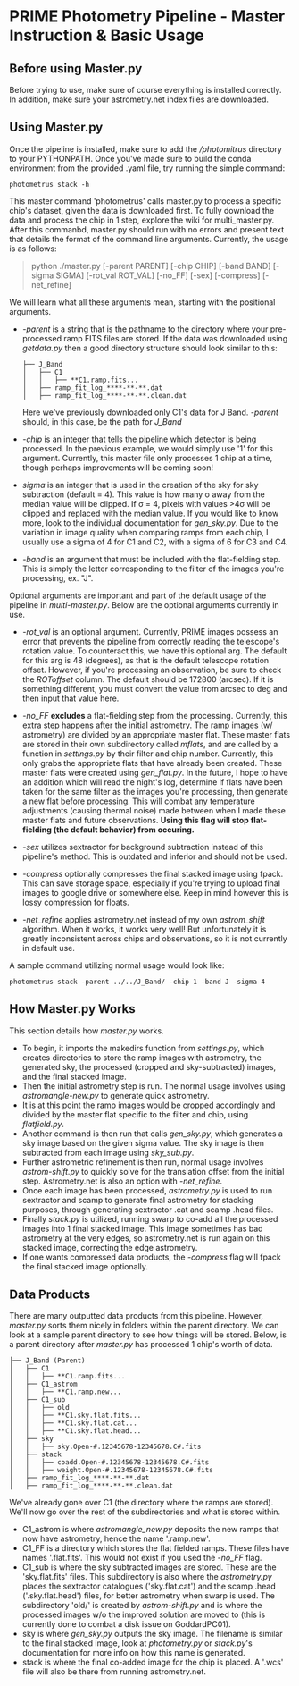 # PRIME Photometry Pipeline - Master Instruction & Basic Usage

## Before using Master.py

Before trying to use, make sure of course everything is installed correctly.  In addition, make sure your astrometry.net index files are downloaded.

## Using Master.py

Once the pipeline is installed, make sure to add the _/photomitrus_ directory to your PYTHONPATH.  Once you've made sure to build the conda environment from the provided .yaml file, try running the simple command:

	photometrus stack -h

This master command 'photometrus' calls master.py to process a specific chip's dataset, given the data is downloaded first.  To fully download the data and process the chip in 1 step, explore the wiki for multi_master.py.  After this commanbd, master.py should run with no errors and present text that details the format of the command line arguments.  Currently, the usage is as follows:

> python ./master.py [-parent PARENT] [-chip CHIP] [-band BAND] [-sigma SIGMA] [-rot_val ROT_VAL] [-no_FF] [-sex] [-compress] [-net_refine]

We will learn what all these arguments mean, starting with the positional arguments.  
- _-parent_ is a string that is the pathname to the directory where your pre-processed ramp FITS files are stored.  If the data was downloaded using _getdata.py_ then a good directory structure should look similar to this:
	```
	├── J_Band
	│   ├── C1
	│   │   ├── **C1.ramp.fits...
	│   ├── ramp_fit_log_****-**-**.dat
	│   ├── ramp_fit_log_****-**-**.clean.dat
	```
	Here we've previously downloaded only C1's data for J Band.  _-parent_ should, in this case, be the path for _J_Band_

- _-chip_ is an integer that tells the pipeline which detector is being processed.  In the previous example, we would simply use '1' for this argument.  Currently, this master file only processes 1 chip at a time, though perhaps improvements will be coming soon!

- _sigma_ is an integer that is used in the creation of the sky for sky subtraction (default = 4).  This value is how many &#963; away from the median value will be clipped.  If &#963; = 4, pixels with values >4&#963; will be clipped and replaced with the median value.  If you would like to know more, look to the individual documentation for _gen_sky.py_.  Due to the variation in image quality when comparing ramps from each chip, I usually use a sigma of 4 for C1 and C2, with a sigma of 6 for C3 and C4.

- _-band_ is an argument that must be included with the flat-fielding step.  This is simply the letter corresponding to the filter of the images you're processing, ex. "J".

Optional arguments are important and part of the default usage of the pipeline in _multi-master.py_.  Below are the optional arguments currently in use.

- _-rot_val_ is an optional argument.  Currently, PRIME images possess an error that prevents the pipeline from correctly reading the telescope's rotation value.  To counteract this, we have this optional arg.  The default for this arg is 48 (degrees), as that is the default telescope rotation offset.  However, if you're processing an observation, be sure to check the _ROToffset_ column.  The default should be 172800 (arcsec).  If it is something different, you must convert the value from arcsec to deg and then input that value here.

- _-no_FF_ **excludes** a flat-fielding step from the processing.  Currently, this extra step happens after the initial astrometry.  The ramp images (w/ astrometry) are divided by an appropriate master flat.  These master flats are stored in their own subdirectory called _mflats_, and are called by a function in _settings.py_ by their filter and chip number.  Currently, this only grabs the appropriate flats that have already been created.  These master flats were created using _gen_flat.py_.  In the future, I hope to have an addition which will read the night's log, determine if flats have been taken for the same filter as the images you're processing, then generate a new flat before processing.  This will combat any temperature adjustments (causing thermal noise) made between when I made these master flats and future observations. **Using this flag will stop flat-fielding (the default behavior) from occuring.**

- _-sex_ utilizes sextractor for background subtraction instead of this pipeline's method.  This is outdated and inferior and should not be used.

- _-compress_ optionally compresses the final stacked image using fpack.  This can save storage space, especially if you're trying to upload final images to google drive or somewhere else. Keep in mind however this is lossy compression for floats.

- _-net_refine_ applies astrometry.net instead of my own _astrom_shift_ algorithm.  When it works, it works very well! But unfortunately it is greatly inconsistent across chips and observations, so it is not currently in default use.

A sample command utilizing normal usage would look like:

	photometrus stack -parent ../../J_Band/ -chip 1 -band J -sigma 4

## How Master.py Works

This section details how _master.py_ works.  

- To begin, it imports the makedirs function from _settings.py_, which creates directories to store the ramp images with astrometry, the generated sky, the processed (cropped and sky-subtracted) images, and the final stacked image.  
- Then the initial astrometry step is run.  The normal usage involves using _astromangle-new.py_ to generate quick astrometry.
- It is at this point the ramp images would be cropped accordingly and divided by the master flat specific to the filter and chip, using _flatfield.py_.
- Another command is then run that calls _gen_sky.py_, which generates a sky image based on the given sigma value.  The sky image is then subtracted from each image using _sky_sub.py_.
- Further astrometric refinement is then run, normal usage involves _astrom-shift.py_ to quickly solve for the translation offset from the initial step.  Astrometry.net is also an option with _-net_refine_.
- Once each image has been processed, _astrometry.py_ is used to run sextractor and scamp to generate final astrometry for stacking purposes, through generating sextractor .cat and scamp .head files.
- Finally _stack.py_ is utilized, running swarp to co-add all the processed images into 1 final stacked image.  This image sometimes has bad astrometry at the very edges, so astrometry.net is run again on this stacked image, correcting the edge astrometry.
- If one wants compressed data products, the _-compress_ flag will fpack the final stacked image optionally.   

## Data Products

There are many outputted data products from this pipeline.  However, _master.py_ sorts them nicely in folders within the parent directory.  We can look at a sample parent directory to see how things will be stored.  Below, is a parent directory after _master.py_ has processed 1 chip's worth of data. 

	├── J_Band (Parent)
	│   ├── C1
	│   │   ├── **C1.ramp.fits...
	│   ├── C1_astrom
 	│   │   ├── **C1.ramp.new...
   	│   ├── C1_sub
	│   │   ├── old
  	│   │   ├── **C1.sky.flat.fits...
  	│   │   ├── **C1.sky.flat.cat...
  	│   │   ├── **C1.sky.flat.head...
   	│   ├── sky
	│   │   ├── sky.Open-#.12345678-12345678.C#.fits
  	│   ├── stack
	│   │   ├── coadd.Open-#.12345678-12345678.C#.fits
 	│   │   ├── weight.Open-#.12345678-12345678.C#.fits
  	│   ├── ramp_fit_log_****-**-**.dat
	│   ├── ramp_fit_log_****-**-**.clean.dat

We've already gone over C1 (the directory where the ramps are stored).  We'll now go over the rest of the subdirectories and what is stored within.

- C1_astrom is where _astromangle_new.py_ deposits the new ramps that now have astrometry, hence the name '.ramp.new'.
- C1_FF is a directory which stores the flat fielded ramps.  These files have names '.flat.fits'.  This would not exist if you used the _-no_FF_ flag.
- C1_sub is where the sky subtracted images are stored.  These are the 'sky.flat.fits' files.  This subdirectory is also where the _astrometry.py_ places the sextractor catalogues ('sky.flat.cat') and the scamp .head ('.sky.flat.head') files, for better astrometry when swarp is used.  The subdirectory 'old/' is created by _astrom-shift.py_ and is where the processed images w/o the improved solution are moved to (this is currently done to combat a disk issue on GoddardPC01).  
- sky is where _gen_sky.py_ outputs the sky image.  The filename is similar to the final stacked image, look at _photometry.py_ or _stack.py_'s documentation for more info on how this name is generated.
- stack is where the final co-added image for the chip is placed.  A '.wcs' file will also be there from running astrometry.net.
